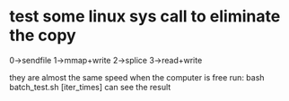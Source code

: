 test some linux sys call to eliminate the copy
===

0->sendfile
1->mmap+write
2->splice
3->read+write

they are almost the same speed when the computer is free
run:
bash batch_test.sh [iter_times]
can see the result
